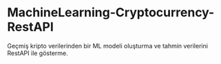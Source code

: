 # MachineLearning-Cryptocurrency-RestAPI
Geçmiş kripto verilerinden bir ML modeli oluşturma ve tahmin verilerini RestAPI ile gösterme.

